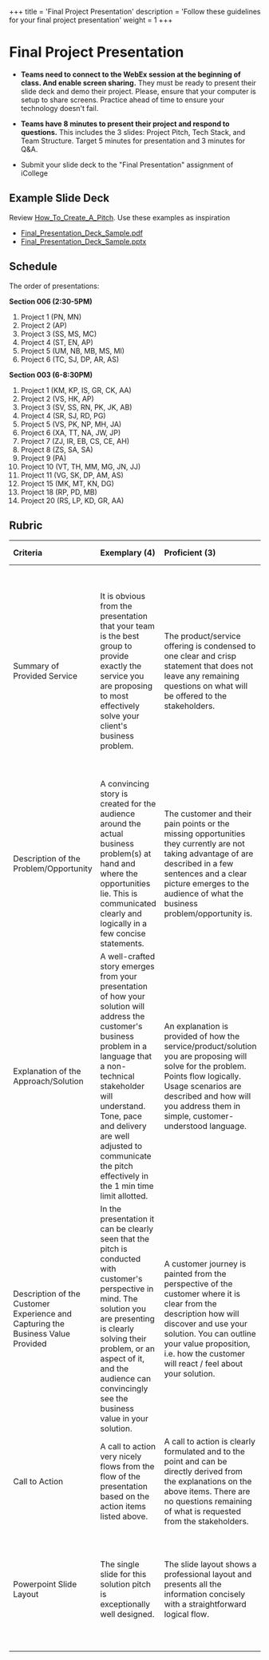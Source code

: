 +++
title = 'Final Project Presentation'
description = 'Follow these guidelines for your final project presentation'
weight = 1
+++



# Final Project Presentation

- **Teams need to connect to the WebEx session at the beginning of class. And enable screen sharing.** They must be ready to present their slide deck and demo their project. Please, ensure that your computer is setup to share screens. Practice ahead of time to ensure your technology doesn't fail.

- **Teams have 8 minutes to present their project and respond to questions.** This includes the 3 slides: Project Pitch, Tech Stack, and Team Structure. Target 5 minutes for presentation and 3 minutes for Q&A.

- Submit your slide deck to the "Final Presentation" assignment of iCollege

## Example Slide Deck
Review [How_To_Create_A_Pitch](https://insight-gsu-edu-msa8700-public-files-us-east-1.s3.us-east-1.amazonaws.com/docs/How_To_Create_A_Pitch.pptx). Use these examples as inspiration
- [Final_Presentation_Deck_Sample.pdf](https://insight-gsu-edu-msa8700-public-files-us-east-1.s3.us-east-1.amazonaws.com/docs/Final_Presentation_Deck_Sample.pdf)
- [Final_Presentation_Deck_Sample.pptx](https://insight-gsu-edu-msa8700-public-files-us-east-1.s3.us-east-1.amazonaws.com/docs/Final_Presentation_Deck_Sample.pptx)

## Schedule
The order of presentations:

**Section 006 (2:30-5PM)**
1. Project 1 (PN, MN)
2. Project 2 (AP)
3. Project 3 (SS, MS, MC)
4. Project 4 (ST, EN, AP)
5. Project 5 (UM, NB, MB, MS, MI)
6. Project 6 (TC, SJ, DP, AR, AS)

**Section 003 (6-8:30PM)**
1. Project 1 (KM, KP, IS, GR, CK, AA)
2. Project 2 (VS, HK, AP)
3. Project 3 (SV, SS, RN, PK, JK, AB)
4. Project 4 (SR, SJ, RD, PG)
5. Project 5 (VS, PK, NP, MH, JA)
6. Project 6 (XA, TT, NA, JW, JP)
7. Project 7 (ZJ, IR, EB, CS, CE, AH)
8. Project 8 (ZS, SA, SA)
9. Project 9 (PA)
10. Project 10 (VT, TH, MM, MG, JN, JJ)
11. Project 11 (VG, SK, DP, AM, AS)
12. Project 15 (MK, MT, KN, DG)
13. Project 18 (RP, PD, MB)
14. Project 20 (RS, LP, KD, GR, AA)


## Rubric

| Criteria                                                                                   | Exemplary (4)                                                                                                                                                                                                                                                                                          | Proficient (3)                                                                                                                                                                                                                                          | Developing (2)                                                                                                                                                                                                                                                                                         | Beginning (1)                                                                                                                                                                                                                                                                                       | Missing (0)           |
|:-------------------------------------------------------------------------------------------|:-------------------------------------------------------------------------------------------------------------------------------------------------------------------------------------------------------------------------------------------------------------------------------------------------------|:--------------------------------------------------------------------------------------------------------------------------------------------------------------------------------------------------------------------------------------------------------|:-------------------------------------------------------------------------------------------------------------------------------------------------------------------------------------------------------------------------------------------------------------------------------------------------------|:----------------------------------------------------------------------------------------------------------------------------------------------------------------------------------------------------------------------------------------------------------------------------------------------------|:----------------------|
| Summary of Provided Service                                                                | It is obvious from the presentation that your team is the best group to provide exactly the service you are proposing to most effectively solve your client's business problem.                                                                                                                        | The product/service offering is condensed to one clear and crisp statement that does not leave any remaining questions on what will be offered to the stakeholders.                                                                                      | The services/products to be provided to the stakeholder(s) are outlined. But the description could have been made more compact and focused and more clearly formulated. After the description there are still some questions on what your company is exactly going to offer as primary service/product. | From the top statement on the slide it is not clear what the exact service/product is that is being provided to the stakeholder.                                                                                                                                                                  | This item is missing. |
| Description of the Problem/Opportunity                                                     | A convincing story is created for the audience around the actual business problem(s) at hand and where the opportunities lie. This is communicated clearly and logically in a few concise statements.                                                                                                  | The customer and their pain points or the missing opportunities they currently are not taking advantage of are described in a few sentences and a clear picture emerges to the audience of what the business problem/opportunity is.                    | The customer's main pain points are described but there are still questions remaining or too much time and detail is spent on describing instead of connecting them with the suggested solution.                                                                                                       | The customer's pain points are not or not clearly addressed.                                                                                                                                                                                                                                        | This item is missing. |
| Explanation of the Approach/Solution                                                       | A well-crafted story emerges from your presentation of how your solution will address the customer's business problem in a language that a non-technical stakeholder will understand. Tone, pace and delivery are well adjusted to communicate the pitch effectively in the 1 min time limit allotted. | An explanation is provided of how the service/product/solution you are proposing will solve for the problem. Points flow logically. Usage scenarios are described and how will you address them in simple, customer-understood language.                | The business problem and your team's solution are connected and this can be seen from your presentation. But the argumentation does not flow easily, key questions remain whether a better approach exists or whether your solution would truly create business value for the stakeholder.             | There are logical gaps in how your solution connects with the business problem of your customer and the description in the presentation is not easy to follow.                                                                                                                                      | This item is missing. |
| Description of the Customer Experience and Capturing the Business Value Provided           | In the presentation it can be clearly seen that the pitch is conducted with customer's perspective in mind. The solution you are presenting is clearly solving their problem, or an aspect of it, and the audience can convincingly see the business value in your solution.                           | A customer journey is painted from the perspective of the customer where it is clear from the description how will discover and use your solution. You can outline your value proposition, i.e. how the customer will react / feel about your solution. | The business problem and your team's solution are connected and this can be seen from your presentation. But the argumentation does not flow easily, key questions remain whether a better approach exists or whether your solution would truly create business value for the stakeholder.             | There is a disconnect between the customer's problem(s) and the solution your team is proposing. There is the impression that the presented problem serves to justify your team's solution and not the opposite. The business value of your solution is not convincingly presented to the audience. | This item is missing. |
| Call to Action                                                                             | A call to action very nicely flows from the flow of the presentation based on the action items listed above.                                                                                                                                                                                           | A call to action is clearly formulated and to the point and can be directly derived from the explanations on the above items. There are no questions remaining of what is requested from the stakeholders.                                              | A call to action is formulated but could be made more precise and some questions remain.                                                                                                                                                                                                               | A call to action for the stakeholders is not clearly formulated and confusing.                                                                                                                                                                                                                      | This item is missing. |
| Powerpoint Slide Layout                                                                    | The single slide for this solution pitch is exceptionally well designed.                                                                                                                                                                                                                               | The slide layout shows a professional layout and presents all the information concisely with a straightforward logical flow.                                                                                                                            | The slide layout is functional in structure and relating the different apoint above but could be made more effective and further improved to communicate the key messages.                                                                                                                             | The slide layout appears disorganized and hard to follow. A logical flow of information from top to bottom is missing.                                                                                                                                                                              | This item is missing. |

